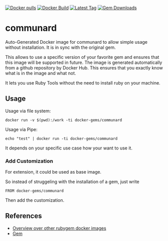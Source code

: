 [![Docker pulls](https://img.shields.io/docker/pulls/rubygem/communard.svg)](https://hub.docker.com/r/rubygem/communard/)
[![Docker Build](https://img.shields.io/docker/automated/rubygem/communard.svg)](https://hub.docker.com/r/rubygem/communard/)
[![Latest Tag](https://img.shields.io/github/tag/docker-rubygem/communard.svg)](https://hub.docker.com/r/rubygem/communard/)
[![Gem Downloads](https://img.shields.io/gem/dt/communard.svg)](https://rubygems.org/gems/communard/)
# communard

Auto-Generated Docker image for communard to allow simple usage without installation.
It is in sync with the original gem.

This allows to use a specific version of your favorite gem and ensures that this image will be supported in future.
The image is generated automatically from a github repository by Docker Hub.
This ensures that you exactly know what is in the image and what not.

It lets you use Ruby Tools without the need to install ruby on your machine.

## Usage

Usage via file system:

`docker run -v $(pwd):/work -ti docker-gems/communard`

Usage via Pipe:

`echo "test" | docker run -ti docker-gems/communard`

It depends on your specific use case how your want to use it.

### Add Customization

For extension, it could be used as base image.

So instead of struggeling with the installation of a gem, just write

`FROM docker-gems/communard`

Then add the customization.

## References

 - [Overview over other rubygem docker images](https://github.com/thinkbot/docker-rubygem)
 - [Gem](https://rubygems.org/gems/communard/)
